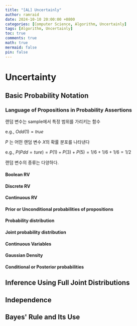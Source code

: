 ```yaml
---
title: "[AL] Uncertainly"
author: ramraid
date: 2024-10-10 20:00:00 +0800
categories: [Computer Science, Algorithm, Uncertainly]
tags: [Algorithm, Uncertainly]
toc: true
comments: true
math: true
mermaid: false
pin: false
---
```


# Uncertainty

## Basic Probability Notation

### Language of Propositions in Probability Assertions

랜덤 변수는 sample에서 특정 범위를 가리키는 함수

e.g., $Odd(1) = true$

$P$ 는 어떤 랜덤 변수 $X$의 확률 분포를 나타낸다

e.g., $P(Pdd = ture) = P(1) + P(3) + P(5) = 1/6 + 1/6 + 1/6 = 1/2$

랜덤 변수의 종류는 다양하다.

#### Boolean RV

#### Discrete RV

#### Continuous RV

#### Prior or Unconditional probabilities of propositions

#### Probability distribution

#### Joint probability distribution

#### Continuous Variables

#### Gaussian Density

#### Conditional or Posterior probabilities

## Inference Using Full Joint Distributions

## Independence

## Bayes' Rule and Its Use
